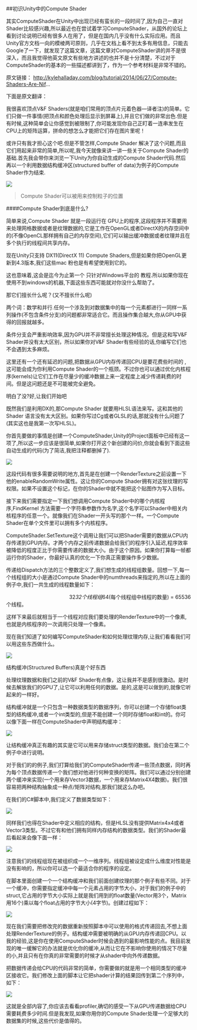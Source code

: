 ##初识Unity中的Compute Shader

其实ComputeShader在Unity中出现已经有蛮长的一段时间了,因为自己一直对Shader比较感兴趣,所以最近也在尝试着学习ComputeShader，从国外的论坛上看到讨论说明已经有很多人在用了，但是在国内几乎没有什么实际应用。而且Unity官方文档一向的模棱两可原则，几乎在文档上看不到太多有用信息，只能去Google了一下，就发现了这篇文章，这篇文章对ComputeShader讲的并不是很深入，而且我觉得他英文原文有些地方讲述的也并不是十分清楚，不过对于ComputeShader的基本的一些描述都讲到了，作为一个参考材料是非常不错的。

原文链接： http://kylehalladay.com/blog/tutorial/2014/06/27/Compute-Shaders-Are-Nif...

下面是原文翻译：

我很喜欢顶点V&F Shaders(就是咱们常用的顶点片元着色器—译者注)的简单。它们只做一件事情(把顶点和颜色处理后显示到屏幕上),并且它们做的非常出色.但是有时候,这种简单会让你感觉到被限制了,你可能发现你自己正盯着一连串发生在CPU上的矩阵运算，拼命的想怎么才能把它们存在图片里呢！

或许只有我才担心这个吧.但是不管怎样,Compute Shader 解决了这个问题,而且它们用起来非常的简单,所以呢,我今天就像来讲一讲一些关于Compute Shader的基础.首先我会带你来浏览一下Unity为你自动生成的Compute Shader代码.然后再以一个利用数据结构缓冲区(structured buffer of data)为例子的Compute Shader作为结束.

![](/assets/5214-10967-15.png)
>Compute Shader可以被用来控制粒子的位置
	
####Compute Shader到底是什么?

简单来说,Compute Shader 就是一段运行在 GPU上的程序,这段程序并不需要用来处理网格数据或者是纹理数据的,它是工作在OpenGL或者DirectX的内存空间中的(不像OpenCL那样拥有自己的内存空间),它们可以输出缓冲数据或者纹理并且在多个执行的线程间共享内存。

现在Unity只支持 DX11(DirectX 11) Compute Shaders,但是如果你把OpenGL更新到4.3版本,我们这些mac 粉也是有希望使用到它的。

这也意味着,这会是迄今为止第一个 只针对Windows平台的 教程.所以如果你现在使用不到windows的机器,下面这些东西可能就对你没什么帮助了。

那它们擅长什么呢？(又不擅长什么呢)

两个词：数学和并行.任何一个涉及到对数据集中的每一个元素都进行一同样一系列操作(不包含条件分支)的问题都非常适合它。而且操作集合越大,你从GPU中获得的回报就越多。

条件分支会严重影响效率,因为GPU并不非常擅长处理这种情况。但是这和写V&F Shader并没有太大区别，所以如果你对V&F Shader有些经验的话,你编写它们也不会遇到太多麻烦。

这里还有一个还有延迟的问题,把数据从GPU内存传递回CPU是要花费些时间的 ,这可能会成为你利用Compute Shader的一个瓶颈。不过你也可以通过优化内核程序(kernels)让它们工作在尽量少的缓冲数据上来一定程度上减少传递耗费的时间。但是这问题还是不可能被完全避免。

明白了没?好,让我们开始吧

既然我们是利用DX的,那Compute Shader 就要用HLSL语法来写。这和其他的Shader 语言没有太大区别。如果你写过Cg或者GLSL的话,那就没有什么问题了(其实这也是我第一次写HLSL)。

你首先要做的事情是创建一个ComputeShader,Unity的Project面板中已经有这一项了,所以这一步应该是很简单,如果你打开这个新创建的问价,你就会看到下面这些自动生成的代码(为了简洁,我把注释都删掉了).	

![](/assets/5214-10972-20.png)


这段代码有很多需要说明的地方,首先是在创建一个RenderTexture之前设置一下他的enableRandomWrite属性。这让你的Compute Shader拥有对这张纹理的写权限。如果不设置这个标记，在你的Shader中就不能把这个贴图作为写入目标。

接下来我们需要指定一下我们想调用Compute Shader中的哪个内核程序,FindKernel 方法需要一个字符串参数作为名字,这个名字可以Shader中相关内核程序的任意一个。就像我们在Shader一开头写的那个一样。一个Compute Shader在单个文件里可以拥有多个内核程序。

ComputeShader.SetTexture这个调用让我们可以把Shader需要的数据从CPU内存传递到GPU内存。才两个内存之前传递数据会给我们的程序引入延迟,程序效率被降低的程度正比于你需要传递的数据大小。由于这个原因。如果你打算每一帧都运行你的Shader，你最好认真的优化一下你真正需要操作多少数据。

传递给Dispatch方法的三个整数定义了,我们想生成的线程组数量。回想一下,每一个线程组的大小是通过Compute Shader中的numthreads来指定的,所以在上面的例子中,我们一共生成的线程数量如下：

　　　　　　　　　　　　 32*32个线程组*64(每个线程组中线程的数量) = 65536个线程。

这样下来最后就相当于一个线程对应我们要处理的RenderTexture中的一个像素,也就是内核程序的一次调用只处理一个像素。

现在我们知道了如何编写ComputeShader和如何处理纹理内存,让我们看看我们可以用这些东西做什么。


![](/assets/5214-10973-21.jpg)

结构缓冲(Structured Buffers)真是个好东西

处理纹理数据和我们之前的V&F Shader有点像，这让我并不是感到很激动。是时候去解放我们的GPU了,让它可以利用任何的数据。是的,这是可以做到的,就像它听起来的一样好。

结构缓冲就是一个只包含一种数据类型的数据序列，你可以创建一个存储float类型的结构缓冲,或者一个int类型的,但是不能创建一个同时存储float和int的。你可以像下面一样在ComputeShader中声明结构缓冲：

![](/assets/5214-10974-22.png)

让结构缓冲真正有趣的其实是它可以用来存储struct类型的数据。我们会在第二个例子中进行说明。

对于我们的的例子,我们打算给我们的ComputeShader传递一些顶点数据，同时再为每个顶点数据传递一个我们想对他进行何种变换的矩阵。我们可以通过分别创建两个缓冲来实现(一个用来存Vector3数据，一个用来存Matrix4X4数据)。我们很容易把两种结构抽象成一种点/矩阵对结构,那我们就这么办吧。

在我们的C#脚本中,我们定义了数据类型如下：

![](/assets/5214-10975-23.png)

同样我们也得在Shader中定义相应的结构，但是HLSL没有提供Matrix4x4或者Vector3类型。不过它有和他们拥有同样内存结构的数据类型。我们的Shader最后看起来会像下面一样：

![](/assets/5214-10976-24.png)

注意我们的线程组现在被组织成一个一维序列。线程组被设定成什么维度对性能是没有影响的，所以你可以选一个最适合你的程序的设定。

在脚本里面创建一个一个结构缓冲和我们前面创建纹理的那个例子有些不同。对于一个缓冲，你需要指定缓冲中每一个元素占用的字节大小，对于我们的例子中的struct,它占用的字节大小实际上就是我们用到的float数量(Vector用3个，Matrix用16个)乘以每个float占用的字节大小(4字节)。创建过程如下：

![](/assets/5214-10977-25.png)

现在我们需要把修改完的数据重新按照脚本中可以使用的格式传递回去,不想上面处理RenderTexture的例子。结构缓冲需要被明确的从GPU内存传递回CPU。以我的经验,这是你在使用ComputeShader时候会遇到的最影响性能的点。我目前发现的唯一缓解它的办法就是优化你的缓冲,从而让它在不影响你使用的情况下尽量的小,并且只有在你真的非常需要的时候才从shader中向外传递数据。

把数据传递会给CPU的代码非常的简单，你需要做的就是用一个相同类型的缓冲区接收它。我们修改上面的脚本让它把shader计算的结果回传到第二个序列中，如下：

![](/assets/5214-10978-26.png)

这就是全部内容了,你应该去看看profiler,确切的感受一下从GPU传递数据给CPU需要耗费多少时间.但是我发现,如果你用你的Compute Shader处理一个足够大的数据集的时候,这些代价是值得的。